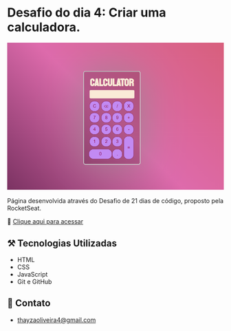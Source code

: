 # Desafio do dia 4: Criar uma calculadora.

![preview](/preview.png)

Página desenvolvida através do Desafio de 21 dias de código, proposto pela RocketSeat.

🔗 [Clique aqui para acessar](https://tthayza.github.io/calculator/)

## ⚒️ Tecnologias Utilizadas

- HTML
- CSS
- JavaScript
- Git e GitHub

## 🧡 Contato

- thayzaoliveira4@gmail.com
